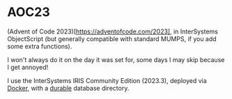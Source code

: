 # AOC23
(Advent of Code 2023)[https://adventofcode.com/2023], in InterSystems ObjectScript (but generally compatible with standard MUMPS, if you add some extra functions).

I won't always do it on the day it was set for, some days I may skip because I get annoyed!

I use the InterSystems IRIS Community Edition (2023.3), deployed via [Docker](https://docs.intersystems.com/irislatest/csp/docbook/DocBook.UI.Page.cls?KEY=AFL_containers), with a [durable](https://docs.intersystems.com/irislatest/csp/docbook/DocBook.UI.Page.cls?KEY=ADOCK#ADOCK_iris_durable_running) database directory.

